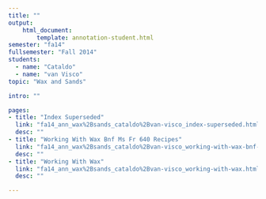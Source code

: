 ```yaml
---
title: ""
output:
    html_document:
        template: annotation-student.html
semester: "fa14"
fullsemester: "Fall 2014"
students:
  - name: "Cataldo"
  - name: "van Visco"
topic: "Wax and Sands"

intro: ""

pages:
- title: "Index Superseded"
  link: "fa14_ann_wax%2Bsands_cataldo%2Bvan-visco_index-superseded.html"
  desc: ""
- title: "Working With Wax Bnf Ms Fr 640 Recipes"
  link: "fa14_ann_wax%2Bsands_cataldo%2Bvan-visco_working-with-wax-bnf-ms-fr-640-recipes.html"
  desc: ""
- title: "Working With Wax"
  link: "fa14_ann_wax%2Bsands_cataldo%2Bvan-visco_working-with-wax.html"
  desc: ""

---
```

